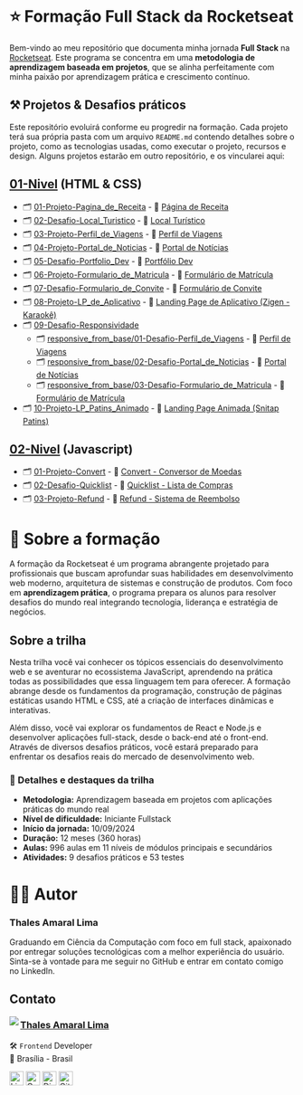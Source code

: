 # ⭐ Formação Full Stack da Rocketseat

Bem-vindo ao meu repositório que documenta minha jornada **Full Stack** na [Rocketseat](https://www.rocketseat.com.br/). Este programa se concentra em uma **metodologia de aprendizagem baseada em projetos**, que se alinha perfeitamente com minha paixão por aprendizagem prática e crescimento contínuo.

## ⚒️ Projetos & Desafios práticos

Este repositório evoluirá conforme eu progredir na formação. Cada projeto terá sua própria pasta com um arquivo `README.md` contendo detalhes sobre o projeto, como as tecnologias usadas, como executar o projeto, recursos e design. Alguns projetos estarão em outro repositório, e os vincularei aqui:

## [01-Nivel](https://github.com/thalesamaral/Rocketseat-Full_Stack/tree/main/01-Nivel) **(HTML & CSS)**

- 🗂️ [01-Projeto-Pagina_de_Receita](https://github.com/thalesamaral/Rocketseat-Full_Stack/tree/main/01-Nivel/01-Projeto-Pagina_de_Receita) - 🚀 [Página de Receita](https://thalesamaral.github.io/Rocketseat-Full_Stack/01-Nivel/01-Projeto-Pagina_de_Receita)
- 🗂️ [02-Desafio-Local_Turistico](https://github.com/thalesamaral/Rocketseat-Full_Stack/tree/main/01-Nivel/02-Desafio-Local_Turistico) - 🚀 [Local Turístico](https://thalesamaral.github.io/Rocketseat-Full_Stack/01-Nivel/02-Desafio-Local_Turistico/index.html)
- 🗂️ [03-Projeto-Perfil_de_Viagens](https://github.com/thalesamaral/Rocketseat-Full_Stack/tree/main/01-Nivel/03-Projeto-Perfil_de_Viagens) - 🚀 [Perfil de Viagens](https://thalesamaral.github.io/Rocketseat-Full_Stack/01-Nivel/03-Projeto-Perfil_de_Viagens/)
- 🗂️ [04-Projeto-Portal_de_Noticias](https://github.com/thalesamaral/Rocketseat-Full_Stack/tree/main/01-Nivel/04-Projeto-Portal_de_Noticias) - 🚀 [Portal de Notícias](https://thalesamaral.github.io/Rocketseat-Full_Stack/01-Nivel/04-Projeto-Portal_de_Noticias)
- 🗂️ [05-Desafio-Portfolio_Dev](https://github.com/thalesamaral/Rocketseat-Full_Stack/tree/main/01-Nivel/05-Desafio-Portfolio_Dev) - 🚀 [Portfólio Dev](https://thalesamaral.github.io/Rocketseat-Full_Stack/01-Nivel/05-Desafio-Portfolio_Dev)
- 🗂️ [06-Projeto-Formulario_de_Matricula](https://github.com/thalesamaral/Rocketseat-Full_Stack/tree/main/01-Nivel/06-Projeto-Formulario_de_Matricula) - 🚀 [Formulário de Matrícula](https://thalesamaral.github.io/Rocketseat-Full_Stack/01-Nivel/06-Projeto-Formulario_de_Matricula)
- 🗂️ [07-Desafio-Formulario_de_Convite](https://github.com/thalesamaral/Rocketseat-Full_Stack/tree/main/01-Nivel/07-Desafio-Formulario_de_Convite) - 🚀 [Formulário de Convite](https://thalesamaral.github.io/Rocketseat-Full_Stack/01-Nivel/07-Desafio-Formulario_de_Convite)
- 🗂️ [08-Projeto-LP_de_Aplicativo](https://github.com/thalesamaral/Rocketseat-Full_Stack/tree/main/01-Nivel/08-Projeto-LP_de_Aplicativo) - 🚀 [Landing Page de Aplicativo (Zigen - Karaokê)](https://thalesamaral.github.io/Rocketseat-Full_Stack/01-Nivel/08-Projeto-LP_de_Aplicativo)
- 🗂️ [09-Desafio-Responsividade](https://github.com/thalesamaral/Rocketseat-Full_Stack/tree/main/01-Nivel/09-Desafio-Responsividade)
  - 🗂️ [responsive_from_base/01-Desafio-Perfil_de_Viagens](https://github.com/thalesamaral/Rocketseat-Full_Stack/tree/main/01-Nivel/09-Desafio-Responsividade/responsive_from_base/01-Desafio-Perfil_de_Viagens) - 🚀 [Perfil de Viagens](https://thalesamaral.github.io/Rocketseat-Full_Stack/01-Nivel/09-Desafio-Responsividade/responsive_from_base/01-Desafio-Perfil_de_Viagens)
  - 🗂️ [responsive_from_base/02-Desafio-Portal_de_Noticias](https://github.com/thalesamaral/Rocketseat-Full_Stack/tree/main/01-Nivel/09-Desafio-Responsividade/responsive_from_base/02-Desafio-Portal_de_Noticias) - 🚀 [Portal de Notícias](https://thalesamaral.github.io/Rocketseat-Full_Stack/01-Nivel/09-Desafio-Responsividade/responsive_from_base/02-Desafio-Portal_de_Noticias)
  - 🗂️ [responsive_from_base/03-Desafio-Formulario_de_Matricula](https://github.com/thalesamaral/Rocketseat-Full_Stack/tree/main/01-Nivel/09-Desafio-Responsividade/responsive_from_base/03-Desafio-Formulario_de_Matricula) - 🚀 [Formulário de Matrícula](https://thalesamaral.github.io/Rocketseat-Full_Stack/01-Nivel/09-Desafio-Responsividade/responsive_from_base/03-Desafio-Formulario_de_Matricula)
- 🗂️ [10-Projeto-LP_Patins_Animado](https://github.com/thalesamaral/Rocketseat-Full_Stack/tree/main/01-Nivel/10-Projeto-LP_Patins_Animado) - 🚀 [Landing Page Animada (Snitap Patins)](https://thalesamaral.github.io/Rocketseat-Full_Stack/01-Nivel/10-Projeto-LP_Patins_Animado)

## [02-Nivel](https://github.com/thalesamaral/Rocketseat-Full_Stack/tree/main/02-Nivel) **(Javascript)**
- 🗂️ [01-Projeto-Convert](https://github.com/thalesamaral/Rocketseat-Full_Stack/tree/main/02-Nivel/01-Projeto-Convert) - 🚀 [Convert - Conversor de Moedas](https://thalesamaral.github.io/Rocketseat-Full_Stack/02-Nivel/01-Projeto-Convert)
- 🗂️ [02-Desafio-Quicklist](https://github.com/thalesamaral/Rocketseat-Full_Stack/tree/main/02-Nivel/02-Desafio-Quicklist) - 🚀 [Quicklist - Lista de Compras](https://thalesamaral.github.io/Rocketseat-Full_Stack/02-Nivel/02-Desafio-Quicklist)
- 🗂️ [03-Projeto-Refund](https://github.com/thalesamaral/Rocketseat-Full_Stack/tree/main/02-Nivel/03-Projeto-Refund) - 🚀 [Refund - Sistema de Reembolso](https://thalesamaral.github.io/Rocketseat-Full_Stack/02-Nivel/03-Projeto-Refund)

# 📝 Sobre a formação
A formação da Rocketseat é um programa abrangente projetado para profissionais que buscam aprofundar suas habilidades em desenvolvimento web moderno, arquitetura de sistemas e construção de produtos. Com foco em **aprendizagem prática**, o programa prepara os alunos para resolver desafios do mundo real integrando tecnologia, liderança e estratégia de negócios.

## Sobre a trilha
Nesta trilha você vai conhecer os tópicos essenciais do desenvolvimento web e se aventurar no ecossistema JavaScript, aprendendo na prática todas as possibilidades que essa linguagem tem para oferecer. A formação abrange desde os fundamentos da programação, construção de páginas estáticas usando HTML e CSS, até a criação de interfaces dinâmicas e interativas.

Além disso, você vai explorar os fundamentos de React e Node.js e desenvolver aplicações full-stack, desde o back-end até o front-end. Através de diversos desafios práticos, você estará preparado para enfrentar os desafios reais do mercado de desenvolvimento web.


### 📖 Detalhes e destaques da trilha
- **Metodologia:** Aprendizagem baseada em projetos com aplicações práticas do mundo real
- **Nível de dificuldade:** Iniciante Fullstack
- **Início da jornada:** 10/09/2024
- **Duração:** 12 meses (360 horas)
- **Aulas:** 996 aulas em 11 níveis de módulos principais e secundários
- **Atividades:** 9 desafios práticos e 53 testes

# 👨‍💻 Autor

### Thales Amaral Lima
Graduando em Ciência da Computação com foco em full stack, apaixonado por entregar soluções tecnológicas com a melhor experiência do usuário. Sinta-se à vontade para me seguir no GitHub e entrar em contato comigo no LinkedIn.

## Contato

<img align="left" src="https://www.github.com/thalesamaral.png?size=150">

### [**Thales Amaral Lima**](https://github.com/thalesamaral)

🛠 `Frontend` Developer <br>
📍 Brasília - Brasil

<a href="https://www.linkedin.com/in/thales-amaral-lima"><img src="https://img.shields.io/badge/LinkedIn-0077B5?style=flat&logo=linkedin&logoColor=white" alt="LinkedIn Badge" height="25"></a>&nbsp;<a href="mailto:thaleslima225@gmail.com"><img src="https://img.shields.io/badge/Gmail-D14836?style=flat&logo=gmail&logoColor=white" alt="Gmail Badge" height="25"></a>&nbsp;<a href="#"><img src="https://img.shields.io/badge/Discord-%237289DA.svg?logo=discord&logoColor=white" title="Thales Amaral#0416" alt="Discord Badge" height="25"></a>&nbsp;<a href="https://www.github.com/thalesamaral"><img src="https://img.shields.io/badge/GitHub-100000?style=flat&logo=github&logoColor=white" alt="GitHub Badge" height="25"></a>&nbsp;<br clear="left"/>
